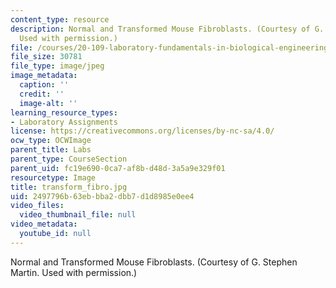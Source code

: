 ```yaml
---
content_type: resource
description: Normal and Transformed Mouse Fibroblasts. (Courtesy of G. Stephen Martin.
  Used with permission.)
file: /courses/20-109-laboratory-fundamentals-in-biological-engineering-fall-2007/2497796b63ebbba2dbb7d1d8985e0ee4_transform_fibro.jpg
file_size: 30781
file_type: image/jpeg
image_metadata:
  caption: ''
  credit: ''
  image-alt: ''
learning_resource_types:
- Laboratory Assignments
license: https://creativecommons.org/licenses/by-nc-sa/4.0/
ocw_type: OCWImage
parent_title: Labs
parent_type: CourseSection
parent_uid: fc19e690-0ca7-af8b-d48d-3a5a9e329f01
resourcetype: Image
title: transform_fibro.jpg
uid: 2497796b-63eb-bba2-dbb7-d1d8985e0ee4
video_files:
  video_thumbnail_file: null
video_metadata:
  youtube_id: null
---
```

Normal and Transformed Mouse Fibroblasts. (Courtesy of G. Stephen Martin. Used with permission.)